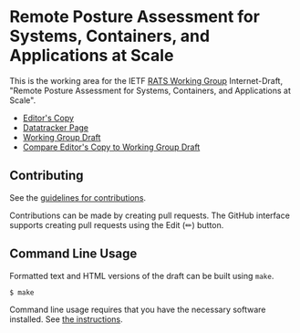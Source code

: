 # Remote Posture Assessment for Systems, Containers, and Applications at Scale

This is the working area for the IETF [RATS Working Group](https://datatracker.ietf.org/wg/rats/documents/) Internet-Draft, "Remote Posture Assessment for Systems, Containers, and Applications at Scale".

* [Editor's Copy](https://ietf-rats-wg.github.io/draft-ietf-rats-posture-assessment/#go.draft-ietf-rats-posture-assessment.html)
* [Datatracker Page](https://datatracker.ietf.org/doc/draft-ietf-rats-posture-assessment)
* [Working Group Draft](https://datatracker.ietf.org/doc/html/draft-ietf-rats-posture-assessment)
* [Compare Editor's Copy to Working Group Draft](https://ietf-rats-wg.github.io/draft-ietf-rats-posture-assessment/#go.draft-ietf-rats-posture-assessment.diff)


## Contributing

See the
[guidelines for contributions](https://github.com/ietf-rats-wg/draft-ietf-rats-posture-assessment/blob/main/CONTRIBUTING.md).

Contributions can be made by creating pull requests.
The GitHub interface supports creating pull requests using the Edit (✏) button.


## Command Line Usage

Formatted text and HTML versions of the draft can be built using `make`.

```sh
$ make
```

Command line usage requires that you have the necessary software installed.  See
[the instructions](https://github.com/martinthomson/i-d-template/blob/main/doc/SETUP.md).

